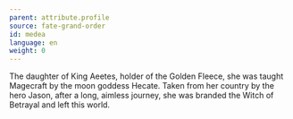 ```yaml
---
parent: attribute.profile
source: fate-grand-order
id: medea
language: en
weight: 0
---
```


The daughter of King Aeetes, holder of the Golden Fleece, she was taught Magecraft by the moon goddess Hecate.
Taken from her country by the hero Jason, after a long, aimless journey, she was branded the Witch of Betrayal and left this world.
